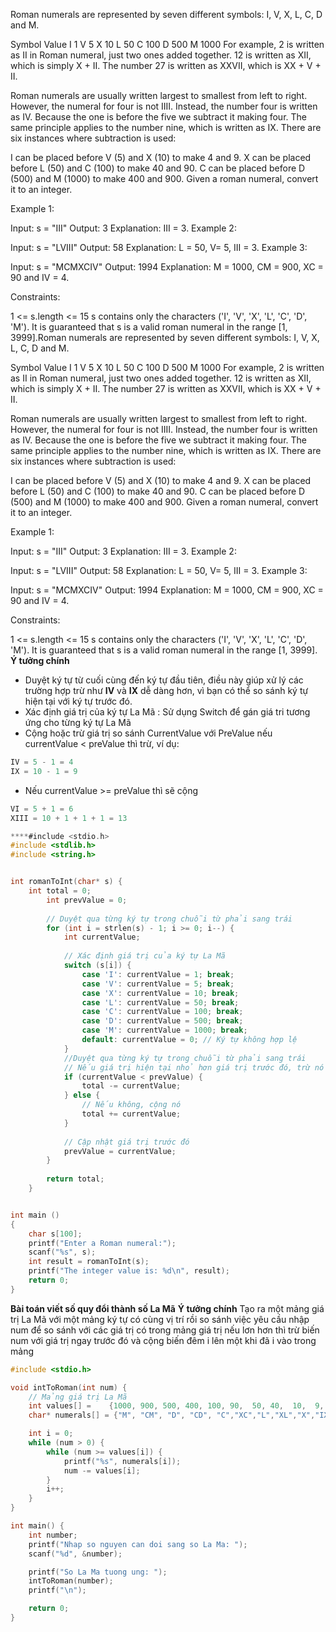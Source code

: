 Roman numerals are represented by seven different symbols: I, V, X, L, C, D and M.

Symbol       Value
I             1
V             5
X             10
L             50
C             100
D             500
M             1000
For example, 2 is written as II in Roman numeral, just two ones added together. 12 is written as XII, which is simply X + II. The number 27 is written as XXVII, which is XX + V + II.

Roman numerals are usually written largest to smallest from left to right. However, the numeral for four is not IIII. Instead, the number four is written as IV. Because the one is before the five we subtract it making four. The same principle applies to the number nine, which is written as IX. There are six instances where subtraction is used:

I can be placed before V (5) and X (10) to make 4 and 9. 
X can be placed before L (50) and C (100) to make 40 and 90. 
C can be placed before D (500) and M (1000) to make 400 and 900.
Given a roman numeral, convert it to an integer.

 

Example 1:

Input: s = "III"
Output: 3
Explanation: III = 3.
Example 2:

Input: s = "LVIII"
Output: 58
Explanation: L = 50, V= 5, III = 3.
Example 3:

Input: s = "MCMXCIV"
Output: 1994
Explanation: M = 1000, CM = 900, XC = 90 and IV = 4.
 

Constraints:

1 <= s.length <= 15
s contains only the characters ('I', 'V', 'X', 'L', 'C', 'D', 'M').
It is guaranteed that s is a valid roman numeral in the range [1, 3999].Roman numerals are represented by seven different symbols: I, V, X, L, C, D and M.

Symbol       Value
I             1
V             5
X             10
L             50
C             100
D             500
M             1000
For example, 2 is written as II in Roman numeral, just two ones added together. 12 is written as XII, which is simply X + II. The number 27 is written as XXVII, which is XX + V + II.

Roman numerals are usually written largest to smallest from left to right. However, the numeral for four is not IIII. Instead, the number four is written as IV. Because the one is before the five we subtract it making four. The same principle applies to the number nine, which is written as IX. There are six instances where subtraction is used:

I can be placed before V (5) and X (10) to make 4 and 9. 
X can be placed before L (50) and C (100) to make 40 and 90. 
C can be placed before D (500) and M (1000) to make 400 and 900.
Given a roman numeral, convert it to an integer.

 

Example 1:

Input: s = "III"
Output: 3
Explanation: III = 3.
Example 2:

Input: s = "LVIII"
Output: 58
Explanation: L = 50, V= 5, III = 3.
Example 3:

Input: s = "MCMXCIV"
Output: 1994
Explanation: M = 1000, CM = 900, XC = 90 and IV = 4.
 

Constraints:

1 <= s.length <= 15
s contains only the characters ('I', 'V', 'X', 'L', 'C', 'D', 'M').
It is guaranteed that s is a valid roman numeral in the range [1, 3999].
**Ý tưởng chính**
- Duyệt ký tự từ cuối cùng đến ký tự đầu tiên, điều này giúp xử lý các trường hợp trừ như **IV** và **IX** dễ dàng hơn, vì bạn có thể so sánh ký tự hiện tại với ký tự trước đó. 
- Xác định giá trị của ký tự La Mã : Sử dụng Switch để gán giá tri tương ứng cho từng ký tự La Mã
- Cộng hoặc trừ giá trị so sánh CurrentValue với PreValue nếu currentValue < preValue thì trừ, ví dụ:
```c
IV = 5 - 1 = 4
IX = 10 - 1 = 9
``` 
- Nếu currentValue >= preValue thì sẽ cộng 
```c
VI = 5 + 1 = 6
XIII = 10 + 1 + 1 + 1 = 13
```

```c
****#include <stdio.h>
#include <stdlib.h>
#include <string.h>


int romanToInt(char* s) {
    int total = 0;
        int prevValue = 0;
    
        // Duyệt qua từng ký tự trong chuỗi từ phải sang trái
        for (int i = strlen(s) - 1; i >= 0; i--) {
            int currentValue;
    
            // Xác định giá trị của ký tự La Mã
            switch (s[i]) {
                case 'I': currentValue = 1; break;
                case 'V': currentValue = 5; break;
                case 'X': currentValue = 10; break;
                case 'L': currentValue = 50; break;
                case 'C': currentValue = 100; break;
                case 'D': currentValue = 500; break;
                case 'M': currentValue = 1000; break;
                default: currentValue = 0; // Ký tự không hợp lệ
            }
            //Duyệt qua từng ký tự trong chuỗi từ phải sang trái
            // Nếu giá trị hiện tại nhỏ hơn giá trị trước đó, trừ nó
            if (currentValue < prevValue) {
                total -= currentValue;
            } else {
                // Nếu không, cộng nó
                total += currentValue;
            }
    
            // Cập nhật giá trị trước đó
            prevValue = currentValue;
        }
    
        return total;
    }


int main ()
{
    char s[100];
    printf("Enter a Roman numeral:");
    scanf("%s", s);
    int result = romanToInt(s);
    printf("The integer value is: %d\n", result);
    return 0;
}
```
**Bài toán viết số quy đổi thành số La Mã**
**Ý tưởng chính**
Tạo ra một mảng giá trị La Mã với một mảng ký tự có cùng vị trí rồi so sánh  việc yêu cầu nhập num để so sánh với các giá trị có trong mảng giá trị nếu lơn hơn thì trừ biến num với giá trị ngay trước đó và cộng biến đêm i lên một khi đã i vào trong mảng
```c
#include <stdio.h>

void intToRoman(int num) {
    // Mảng giá trị La Mã
    int values[] =    {1000, 900, 500, 400, 100, 90,  50, 40,  10,  9,   5,  4,  1};
    char* numerals[] = {"M", "CM", "D", "CD", "C","XC","L","XL","X","IX","V","IV","I"};

    int i = 0;
    while (num > 0) {
        while (num >= values[i]) {
            printf("%s", numerals[i]);
            num -= values[i];
        }
        i++;
    }
}

int main() {
    int number;
    printf("Nhap so nguyen can doi sang so La Ma: ");
    scanf("%d", &number);

    printf("So La Ma tuong ung: ");
    intToRoman(number);
    printf("\n");

    return 0;
}

```
